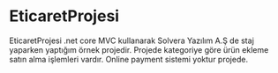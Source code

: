 # EticaretProjesi
EticaretProjesi .net core MVC  kullanarak Solvera Yazılım A.Ş de staj yaparken yaptığım örnek projedir.
Projede kategoriye göre ürün ekleme satın alma işlemleri vardır. Online payment sistemi yoktur projede.
